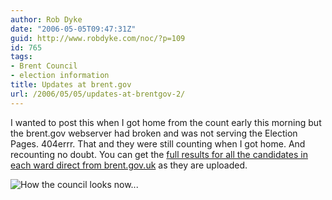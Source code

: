 ```yaml
---
author: Rob Dyke
date: "2006-05-05T09:47:31Z"
guid: http://www.robdyke.com/noc/?p=109
id: 765
tags:
- Brent Council
- election information
title: Updates at brent.gov
url: /2006/05/05/updates-at-brentgov-2/
---
```

I wanted to post this when I got home from the count early this morning but the brent.gov webserver had broken and was not serving the Election Pages. 404errr. That and they were still counting when I got home. And recounting no doubt. You can get the [full results for all the candidates in each ward direct from brent.gov.uk](http://www.brent.gov.uk/elections.nsf/2f123bcc3c5e238c80256ad20034644f/fe1a92465d95e48f80257164003457d9!OpenDocument) as they are uploaded.
  
![How the council looks now...](http://www.brent.gov.uk/elections.nsf/2f123bcc3c5e238c80256ad20034644f/fe1a92465d95e48f80257164003457d9/DocBody/0.13C8!OpenElement&#38;FieldElemFormat=jpg)